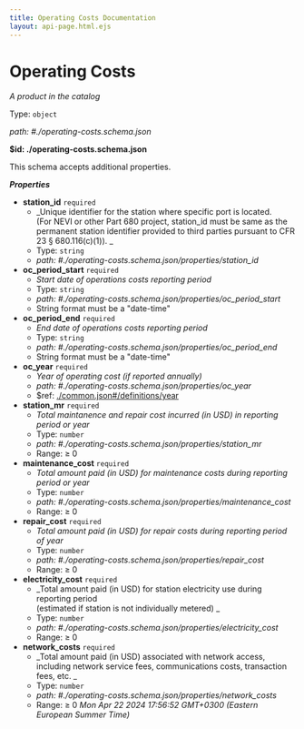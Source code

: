 ```yaml
---
title: Operating Costs Documentation
layout: api-page.html.ejs
---
```

# Operating Costs

_A product in the catalog_

Type: `object`

<i id="./operating-costs.schema.json">path: #./operating-costs.schema.json</i>

<b id=".operating-costs.schema.json">&#36;id: ./operating-costs.schema.json</b>

This schema accepts additional properties.

**_Properties_**

 - <b id="#./operating-costs.schema.json/properties/station_id">station_id</b> `required`
	 - _Unique identifier for the station where specific port is located.<br>(For NEVI or other Part 680 project, station_id must be same as
the permanent station identifier provided to third parties pursuant
to CFR 23 § 680.116(c)(1)).
_
	 - Type: `string`
	 - <i id="./operating-costs.schema.json/properties/station_id">path: #./operating-costs.schema.json/properties/station_id</i>
 - <b id="#./operating-costs.schema.json/properties/oc_period_start">oc_period_start</b> `required`
	 - _Start date of operations costs reporting period<br>_
	 - Type: `string`
	 - <i id="./operating-costs.schema.json/properties/oc_period_start">path: #./operating-costs.schema.json/properties/oc_period_start</i>
	 - String format must be a "date-time"
 - <b id="#./operating-costs.schema.json/properties/oc_period_end">oc_period_end</b> `required`
	 - _End date of operations costs reporting period<br>_
	 - Type: `string`
	 - <i id="./operating-costs.schema.json/properties/oc_period_end">path: #./operating-costs.schema.json/properties/oc_period_end</i>
	 - String format must be a "date-time"
 - <b id="#./operating-costs.schema.json/properties/oc_year">oc_year</b> `required`
	 - _Year of operating cost (if reported annually)<br>_
	 - <i id="./operating-costs.schema.json/properties/oc_year">path: #./operating-costs.schema.json/properties/oc_year</i>
	 - &#36;ref: [./common.json#/definitions/year](#.common.jsondefinitionsyear)
 - <b id="#./operating-costs.schema.json/properties/station_mr">station_mr</b> `required`
	 - _Total maintanence and repair cost incurred (in USD) in reporting period or year<br>_
	 - Type: `number`
	 - <i id="./operating-costs.schema.json/properties/station_mr">path: #./operating-costs.schema.json/properties/station_mr</i>
	 - Range:  &ge; 0
 - <b id="#./operating-costs.schema.json/properties/maintenance_cost">maintenance_cost</b> `required`
	 - _Total amount paid (in USD) for maintenance costs during reporting period or year<br>_
	 - Type: `number`
	 - <i id="./operating-costs.schema.json/properties/maintenance_cost">path: #./operating-costs.schema.json/properties/maintenance_cost</i>
	 - Range:  &ge; 0
 - <b id="#./operating-costs.schema.json/properties/repair_cost">repair_cost</b> `required`
	 - _Total amount paid (in USD) for repair costs during reporting period of year<br>_
	 - Type: `number`
	 - <i id="./operating-costs.schema.json/properties/repair_cost">path: #./operating-costs.schema.json/properties/repair_cost</i>
	 - Range:  &ge; 0
 - <b id="#./operating-costs.schema.json/properties/electricity_cost">electricity_cost</b> `required`
	 - _Total amount paid (in USD) for station electricity use during reporting period<br>(estimated if station is not individually metered)
_
	 - Type: `number`
	 - <i id="./operating-costs.schema.json/properties/electricity_cost">path: #./operating-costs.schema.json/properties/electricity_cost</i>
	 - Range:  &ge; 0
 - <b id="#./operating-costs.schema.json/properties/network_costs">network_costs</b> `required`
	 - _Total amount paid (in USD) associated with network access,<br>including network service fees, communications costs,
transaction fees, etc.
_
	 - Type: `number`
	 - <i id="./operating-costs.schema.json/properties/network_costs">path: #./operating-costs.schema.json/properties/network_costs</i>
	 - Range:  &ge; 0
 _Mon Apr 22 2024 17:56:52 GMT+0300 (Eastern European Summer Time)_

